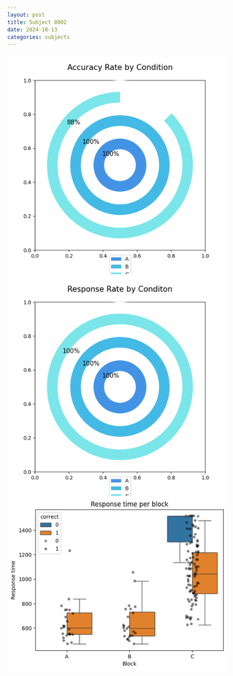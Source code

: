 ```yaml
---
layout: post
title: Subject 8002
date: 2024-10-13
categories: subjects
---
```


![](data/8002/run-12/8002_accuracy_rate.png)
![](data/8002/run-12/8002_response_rate.png)
![](data/8002/run-12/8002_rt.png)

